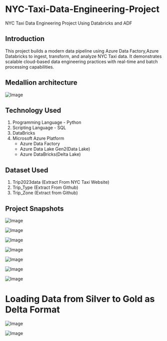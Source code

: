 # NYC-Taxi-Data-Engineering-Project
NYC Taxi Data Engineering Project Using Databricks and ADF

## Introduction
This project builds a modern data pipeline using Azure Data Factory,Azure Databricks to ingest, transform, and analyze NYC Taxi data. It demonstrates scalable cloud-based data engineering practices with real-time and batch processing capabilities.

## Medallion architecture
![Image](https://github.com/user-attachments/assets/f1199b1d-e543-4f62-a757-8468bb698f86)

## Technology Used
1. Programming Language - Python
2. Scripting Language - SQL
3. DataBricks
4. Microsoft Azure Platform
   - Azure Data Factory
   - Azure Data Lake Gen2(Data Lake)
   - Azure DataBricks(Delta Lake)

## Dataset Used
1. Trip2023data (Extract From NYC Taxi Website)
2. Trip_Type (Extract From Github)
3. Trip_Zone (Extract from Github)

##  Project Snapshots
![Image](https://github.com/user-attachments/assets/a35f2e8a-172a-4fc7-a716-bf4d5b4f455b)

![Image](https://github.com/user-attachments/assets/f031b4c6-cd0d-483b-bd4f-12a543049372)

![Image](https://github.com/user-attachments/assets/83d5a660-53e0-43c5-b56a-d6537bea30db)

![Image](https://github.com/user-attachments/assets/f950a645-8a31-41fa-a9ad-d244b382278f)

![Image](https://github.com/user-attachments/assets/02b68b93-6518-41f0-9c4f-7ccef102a2f1)

![Image](https://github.com/user-attachments/assets/70610c49-df5e-4c0f-9d35-44077f76afdf)

![Image](https://github.com/user-attachments/assets/6ffaea16-9ea2-4405-a2d4-d487fb782fb5)

# Loading Data from Silver to Gold as Delta Format

![Image](https://github.com/user-attachments/assets/a2f2f90f-d43f-435b-82eb-aef5c6f238df)

![Image](https://github.com/user-attachments/assets/ff42a8a4-7cc6-4a47-a0a0-42ffc48669e9)


